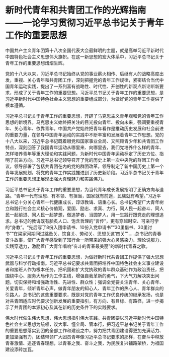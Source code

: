 # 新时代青年和共青团工作的光辉指南<br/>——一论学习贯彻习近平总书记关于青年工作的重要思想

中国共产主义青年团第十八次全国代表大会最鲜明的主题，就是高举习近平新时代中国特色社会主义思想伟大旗帜。在这一新思想的宏大体系中，习近平总书记关于青年工作的重要思想熠熠生辉。

党的十八大以来，习近平总书记始终从党的事业薪火相传、后继有人的战略高度出发，重视、关心青年和共青团工作，深刻把握党的青年工作规律，紧密结合当代中国青年运动实践，提出了一系列富有战略性、时代性、开创性的新观点新论断新要求，形成了关于青年工作的重要思想。习近平总书记关于青年工作的重要思想，是习近平新时代中国特色社会主义思想的重要组成部分，为做好党的青年工作提供了根本遵循。

习近平总书记关于青年工作的重要思想，开辟了马克思主义青年观和党的青年工作思想的新境界。马克思主义始终把关注的目光投向青年、投向未来，强调要重视青年、关心青年、依靠青年。中国共产党始终把青年看作是推动历史发展和社会前进的重要力量，在领导中国青年运动的实践中不断丰富和发展着青年工作思想。党的十八大以来，习近平总书记既着眼党和国家事业全局、又照顾青少年和共青团工作特点，深刻回答了我国青年运动从哪里来、向哪里去，我们党培养什么样的青年、怎样培养青年等重大理论和实践问题，为新时代中国青年运动标定了历史方位、指明了前进方向。习近平总书记领导召开了党的历史上第一次中央党的群团工作会议，领导部署了包括共青团在内的党的群团改革，领导制定了新中国历史上第一个青年发展规划，将党的青年工作实践推进到了历史新阶段。习近平总书记关于青年工作的重要思想正展现出强大真理魅力和实践伟力。

习近平总书记关于青年工作的重要思想，为当代青年成长发展指明了正确方向与道路。“青年一代有理想、有本领、有担当，国家就有前途，民族就有希望。”习近平总书记十分关心青年一代健康成长，谆谆教诲、语重心长。总书记希望广大青年树立和践行社会主义核心价值观，爱国、励志、求真、力行，同人民一起奋斗、同人民一起前进、同人民一起梦想，做追梦者、当圆梦人，用一生践行跟党走的理想追求。总书记的教诲既有脍炙人口、饱含哲理的“言传”，更有穿越时空、可亲可学的“身教”。“先后写了8份入团申请书、10份入党申请书”“30里借书、30里讨书”“在梁家河期间过跳蚤关、饮食关、劳动关、思想关这‘四关’”……总书记的青春奋斗故事，使广大青年感受到了知行合一所带来的强大心灵感染力、理论说服力、实践穿透力，激励着广大青年唱响“奋斗的青春最美丽”的新时代青春之歌。

习近平总书记关于青年工作的重要思想，为做好新时代共青团工作提供了强大思想武器与科学行动指南。习近平总书记要求共青团把培养中国特色社会主义事业建设者和接班人作为根本任务，把巩固和扩大党执政的青年群众基础作为政治责任，把围绕中心、服务大局作为工作主线，增强自我革新的勇气，下大气力解决突出问题，切实保持和增强政治性、先进性、群众性；强调全党要关注青年、关心青年、关爱青年，倾听青年心声，做青年朋友的知心人、青年工作的热心人、青年群众的引路人。总书记的这些重要要求，既是对党的青年工作优良传统的继承发扬，也是对共青团适应时代要求创新发展的重要指引，有方向、有目标、有路径，进一步揭示了共青团的本源初心及其在新的历史条件下的实践要求。

伟大时代催生伟大思想，伟大思想指引伟大实践。共青团要以习近平新时代中国特色社会主义思想为统领，议大事、懂全局、管本行，把习近平总书记关于青年工作的重要思想落实到团的全部工作和建设之中，努力把共青团建设得更加充满活力、更加坚强有力，团结带领广大团员青年像习近平总书记要求的那样，在奋斗中释放青春激情、追逐青春理想，以青春之我、奋斗之我，为民族复兴铺路架桥，为祖国建设添砖加瓦。
